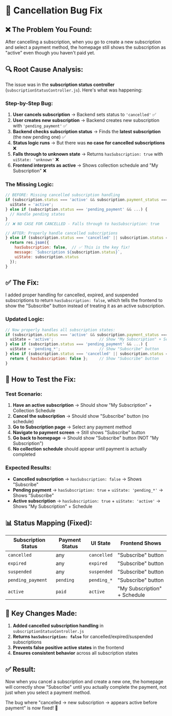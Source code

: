 # 🔧 Cancellation Bug Fix

## ❌ **The Problem You Found:**

After cancelling a subscription, when you go to create a new subscription and select a payment method, the homepage still shows the subscription as "active" even though you haven't paid yet.

## 🔍 **Root Cause Analysis:**

The issue was in the **subscription status controller** (`subscriptionStatusController.js`). Here's what was happening:

### **Step-by-Step Bug:**

1. **User cancels subscription** → Backend sets status to `'cancelled'` ✅
2. **User creates new subscription** → Backend creates new subscription with `'pending_payment'` ✅  
3. **Backend checks subscription status** → Finds the **latest subscription** (the new pending one) ✅
4. **Status logic runs** → But there was **no case for cancelled subscriptions** ❌
5. **Falls through to unknown state** → Returns `hasSubscription: true` with `uiState: 'unknown'` ❌
6. **Frontend interprets as active** → Shows collection schedule and "My Subscription" ❌

### **The Missing Logic:**

```javascript
// BEFORE: Missing cancelled subscription handling
if (subscription.status === 'active' && subscription.payment_status === 'paid') {
  uiState = 'active';
} else if (subscription.status === 'pending_payment' && ...) {
  // Handle pending states
}
// ❌ NO CASE FOR CANCELLED - Falls through to hasSubscription: true

// AFTER: Properly handle cancelled subscriptions  
} else if (subscription.status === 'cancelled' || subscription.status === 'expired' || subscription.status === 'suspended') {
  return res.json({
    hasSubscription: false,  // ✅ This is the key fix!
    message: `Subscription ${subscription.status}`,
    uiState: subscription.status
  });
}
```

## ✅ **The Fix:**

I added proper handling for cancelled, expired, and suspended subscriptions to return `hasSubscription: false`, which tells the frontend to show the "Subscribe" button instead of treating it as an active subscription.

### **Updated Logic:**

```javascript
// Now properly handles all subscription states:
if (subscription.status === 'active' && subscription.payment_status === 'paid') {
  uiState = 'active';                    // Show "My Subscription" + Schedule
} else if (subscription.status === 'pending_payment' && ...) {
  uiState = 'pending_*';                 // Show "Subscribe" button  
} else if (subscription.status === 'cancelled' || subscription.status === 'expired' || subscription.status === 'suspended') {
  return { hasSubscription: false };     // Show "Subscribe" button
}
```

## 🧪 **How to Test the Fix:**

### **Test Scenario:**
1. **Have an active subscription** → Should show "My Subscription" + Collection Schedule
2. **Cancel the subscription** → Should show "Subscribe" button (no schedule)
3. **Go to Subscription page** → Select any payment method
4. **Navigate to payment screen** → Still shows "Subscribe" button  
5. **Go back to homepage** → Should show "Subscribe" button (NOT "My Subscription")
6. **No collection schedule** should appear until payment is actually completed

### **Expected Results:**
- **Cancelled subscription** → `hasSubscription: false` → Shows "Subscribe"
- **Pending payment** → `hasSubscription: true` + `uiState: 'pending_*'` → Shows "Subscribe"  
- **Active subscription** → `hasSubscription: true` + `uiState: 'active'` → Shows "My Subscription" + Schedule

## 📊 **Status Mapping (Fixed):**

| Subscription Status | Payment Status | UI State | Frontend Shows |
|-------------------|----------------|----------|----------------|
| `cancelled` | any | `cancelled` | "Subscribe" button |
| `expired` | any | `expired` | "Subscribe" button |  
| `suspended` | any | `suspended` | "Subscribe" button |
| `pending_payment` | `pending` | `pending_*` | "Subscribe" button |
| `active` | `paid` | `active` | "My Subscription" + Schedule |

## 🎯 **Key Changes Made:**

1. **Added cancelled subscription handling** in `subscriptionStatusController.js`
2. **Returns `hasSubscription: false`** for cancelled/expired/suspended subscriptions
3. **Prevents false positive active states** in the frontend
4. **Ensures consistent behavior** across all subscription states

## ✅ **Result:**

Now when you cancel a subscription and create a new one, the homepage will correctly show "Subscribe" until you actually complete the payment, not just when you select a payment method.

The bug where "cancelled → new subscription → appears active before payment" is now fixed! 🎉
